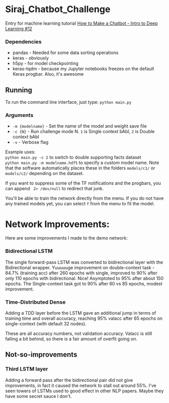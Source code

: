 # Siraj_Chatbot_Challenge
Entry for machine learning tutorial [How to Make a Chatbot - Intro to Deep Learning #12](https://www.youtube.com/watch?v=t5qgjJIBy9g)


### Dependencies
- pandas - Needed for some data sorting operations
- keras - obviously
- h5py - for model checkpointing
- keras-tqdm - because my Jupyter notebooks freezes on the default Keras progbar. Also, it's awesome

## Running 
To run the command line interface, just type:
`python main.py` 

### Arguments
- `-m {modelname}` - Set the name of the model and weight save file
- `-c {N}` - Run challenge mode N. `1` is Single context bAbI, `2` is Double context bAbI
- `-v` - Verbose flag

Example uses:
<br>`python main.py -c 2` to switch to double supporting facts dataset
<br>`python main.py -m modelname.hdf5` to specify a custom model name. Note that the software automatically places these in the folders `models/c1/` or `models/c2/` depending on the dataset.





If you want to suppress some of the TF notifications and the progbars, you can append ` 2> /dev/null` to redirect that junk. 

You'll be able to train the network directly from the menu. If you do not have any trained models yet, you can select `f` from the menu to fit the model. 

# Network Improvements:

Here are some improvements I made to the demo network:
### Bidirectional LSTM
The single forward-pass LSTM was converted to bidirectional layer with the Bidirectional wrapper. Yuuuuuge improvement on double-context task - 84.7% (training acc) after 260 epochs with single, improved to 90% after only 110 epochs with bidirectional. Nice! Asymptoted to 95% after about 150 epochs. The Single-context task got to 90% after 60 vs 85 epochs, modest improvement.  

### Time-Distributed Dense
Adding a TDD layer before the LSTM gave an additional jump in terms of training time and overall accuracy, reaching 95% valacc after 65 epochs on single-context (with default 32 nodes).

These are all accuracy numbers, not validation accuracy. Valacc is still falling a bit behind, so there is a fair amount of overfit going on. 

## Not-so-improvements
### Third LSTM layer
Adding a forward pass after the bidirectional pair did not give improvements, in fact it caused the network to stall out around 55%. I've seen towers of LSTMs used to good effect in other NLP papers. Maybe they have some secret sauce I don't. 
